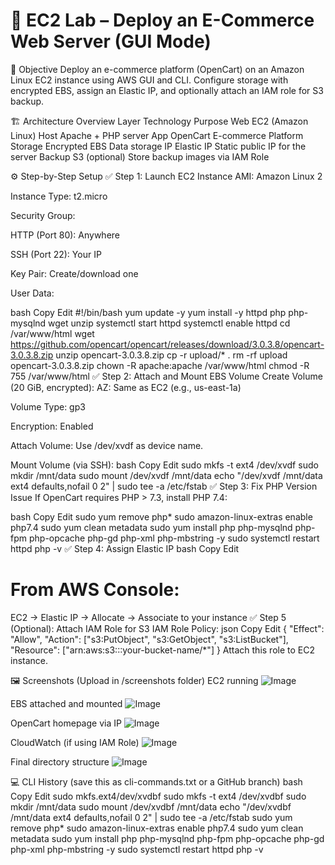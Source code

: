 # 🛒 EC2 Lab – Deploy an E-Commerce Web Server (GUI Mode)
📌 Objective
Deploy an e-commerce platform (OpenCart) on an Amazon Linux EC2 instance using AWS GUI and CLI. Configure storage with encrypted EBS, assign an Elastic IP, and optionally attach an IAM role for S3 backup.

🏗️ Architecture Overview
Layer	Technology	Purpose
Web	EC2 (Amazon Linux)	Host Apache + PHP server
App	OpenCart	E-commerce Platform
Storage	Encrypted EBS	Data storage
IP	Elastic IP	Static public IP for the server
Backup	S3 (optional)	Store backup images via IAM Role

⚙️ Step-by-Step Setup
✅ Step 1: Launch EC2 Instance
AMI: Amazon Linux 2

Instance Type: t2.micro

Security Group:

HTTP (Port 80): Anywhere

SSH (Port 22): Your IP

Key Pair: Create/download one

User Data:

bash
Copy
Edit
#!/bin/bash
yum update -y
yum install -y httpd php php-mysqlnd wget unzip
systemctl start httpd
systemctl enable httpd
cd /var/www/html
wget https://github.com/opencart/opencart/releases/download/3.0.3.8/opencart-3.0.3.8.zip
unzip opencart-3.0.3.8.zip
cp -r upload/* .
rm -rf upload opencart-3.0.3.8.zip
chown -R apache:apache /var/www/html
chmod -R 755 /var/www/html
✅ Step 2: Attach and Mount EBS Volume
Create Volume (20 GiB, encrypted):
AZ: Same as EC2 (e.g., us-east-1a)

Volume Type: gp3

Encryption: Enabled

Attach Volume:
Use /dev/xvdf as device name.

Mount Volume (via SSH):
bash
Copy
Edit
sudo mkfs -t ext4 /dev/xvdf
sudo mkdir /mnt/data
sudo mount /dev/xvdf /mnt/data
echo "/dev/xvdf /mnt/data ext4 defaults,nofail 0 2" | sudo tee -a /etc/fstab
✅ Step 3: Fix PHP Version Issue
If OpenCart requires PHP > 7.3, install PHP 7.4:

bash
Copy
Edit
sudo yum remove php*
sudo amazon-linux-extras enable php7.4
sudo yum clean metadata
sudo yum install php php-mysqlnd php-fpm php-opcache php-gd php-xml php-mbstring -y
sudo systemctl restart httpd
php -v
✅ Step 4: Assign Elastic IP
bash
Copy
Edit
# From AWS Console:
EC2 → Elastic IP → Allocate → Associate to your instance
✅ Step 5 (Optional): Attach IAM Role for S3
IAM Role Policy:
json
Copy
Edit
{
  "Effect": "Allow",
  "Action": ["s3:PutObject", "s3:GetObject", "s3:ListBucket"],
  "Resource": ["arn:aws:s3:::your-bucket-name/*"]
}
Attach this role to EC2 instance.

🖼️ Screenshots (Upload in /screenshots folder)
EC2 running
![Image](https://github.com/user-attachments/assets/67a55780-5f27-42eb-8cec-3e56c3632efd)

EBS attached and mounted
![Image](https://github.com/user-attachments/assets/f94ce99a-1f71-4d99-a168-d57b00a8e29c)

OpenCart homepage via IP
![Image](https://github.com/user-attachments/assets/acd61a83-3133-4996-91a1-ae01e20457e7)

CloudWatch (if using IAM Role)
![Image](https://github.com/user-attachments/assets/73d0c7cb-1db2-4ed9-881f-939eb09dc0c9)

Final directory structure
![Image](https://github.com/user-attachments/assets/0b658fc1-d6ba-4b1f-b528-37d6b08643e7)

💻 CLI History (save this as cli-commands.txt or a GitHub branch)
bash
Copy
Edit
sudo mkfs.ext4/dev/xvdbf
sudo mkfs -t ext4 /dev/xvdbf
sudo mkdir /mnt/data
sudo mount /dev/xvdbf /mnt/data
echo "/dev/xvdbf /mnt/data ext4 defaults,nofail 0 2" | sudo tee -a /etc/fstab
sudo yum remove php*
sudo amazon-linux-extras enable php7.4
sudo yum clean metadata
sudo yum install php php-mysqlnd php-fpm php-opcache php-gd php-xml php-mbstring -y
sudo systemctl restart httpd
php -v





